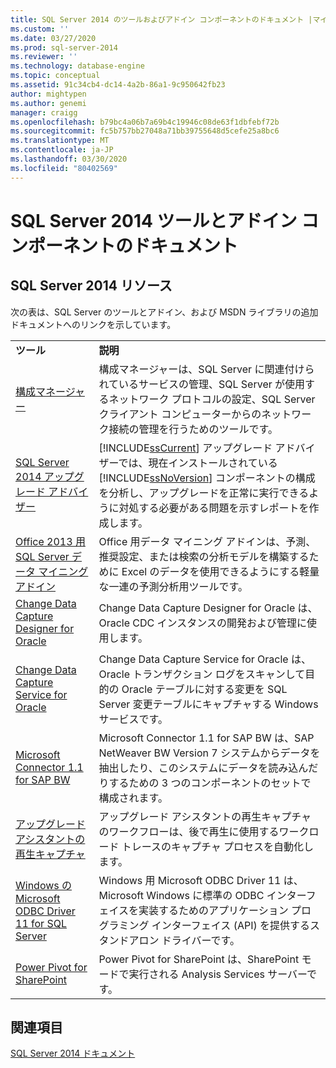 ```yaml
---
title: SQL Server 2014 のツールおよびアドイン コンポーネントのドキュメント |マイクロソフトドキュメント
ms.custom: ''
ms.date: 03/27/2020
ms.prod: sql-server-2014
ms.reviewer: ''
ms.technology: database-engine
ms.topic: conceptual
ms.assetid: 91c34cb4-dc14-4a2b-86a1-9c950642fb23
author: mightypen
ms.author: genemi
manager: craigg
ms.openlocfilehash: b79bc4a06b7a69b4c19946c08de63f1dbfebf72b
ms.sourcegitcommit: fc5b757bb27048a71bb39755648d5cefe25a8bc6
ms.translationtype: MT
ms.contentlocale: ja-JP
ms.lasthandoff: 03/30/2020
ms.locfileid: "80402569"
---
```

# <a name="documentation-for-sql-server-2014-tools-and-add-in-components"></a>SQL Server 2014 ツールとアドイン コンポーネントのドキュメント
    
## <a name="sql-server-2014-resources"></a>SQL Server 2014 リソース  
 次の表は、SQL Server のツールとアドイン、および MSDN ライブラリの追加ドキュメントへのリンクを示しています。  
  
|||  
|-|-|  
|**ツール**|**説明**|  
|[構成マネージャー](../relational-databases/sql-server-configuration-manager.md)|構成マネージャーは、SQL Server に関連付けられているサービスの管理、SQL Server が使用するネットワーク プロトコルの設定、SQL Server クライアント コンピューターからのネットワーク接続の管理を行うためのツールです。|  
|[SQL Server 2014 アップグレード アドバイザー](../sql-server/install/sql-server-2014-upgrade-advisor.md)|[!INCLUDE[ssCurrent](../includes/sscurrent-md.md)] アップグレード アドバイザーでは、現在インストールされている [!INCLUDE[ssNoVersion](../includes/ssnoversion-md.md)] コンポーネントの構成を分析し、アップグレードを正常に実行できるように対処する必要がある問題を示すレポートを作成します。|  
|[Office 2013 用 SQL Server データ マイニング アドイン](https://go.microsoft.com/fwlink/?LinkId=299178)|Office 用データ マイニング アドインは、予測、推奨設定、または検索の分析モデルを構築するために Excel のデータを使用できるようにする軽量な一連の予測分析用ツールです。|  
|[Change Data Capture Designer for Oracle](https://go.microsoft.com/fwlink/?LinkId=299179)|Change Data Capture Designer for Oracle は、Oracle CDC インスタンスの開発および管理に使用します。|  
|[Change Data Capture Service for Oracle](https://go.microsoft.com/fwlink/?LinkId=299180)|Change Data Capture Service for Oracle は、Oracle トランザクション ログをスキャンして目的の Oracle テーブルに対する変更を SQL Server 変更テーブルにキャプチャする Windows サービスです。|  
|[Microsoft Connector 1.1 for SAP BW](https://go.microsoft.com/fwlink/?LinkId=299181)|Microsoft Connector 1.1 for SAP BW は、SAP NetWeaver BW Version 7 システムからデータを抽出したり、このシステムにデータを読み込んだりするための 3 つのコンポーネントのセットで構成されます。|  
|[アップグレード アシスタントの再生キャプチャ](https://go.microsoft.com/fwlink/?LinkId=299182)|アップグレード アシスタントの再生キャプチャのワークフローは、後で再生に使用するワークロード トレースのキャプチャ プロセスを自動化します。|  
|[Windows の Microsoft ODBC Driver 11 for SQL Server](https://go.microsoft.com/fwlink/?LinkId=299183)|Windows 用 Microsoft ODBC Driver 11 は、Microsoft Windows に標準の ODBC インターフェイスを実装するためのアプリケーション プログラミング インターフェイス (API) を提供するスタンドアロン ドライバーです。|  
|[ Power Pivot for SharePoint](https://go.microsoft.com/fwlink/?LinkId=299184)|Power Pivot for SharePoint は、SharePoint モードで実行される Analysis Services サーバーです。|  
  
## <a name="see-also"></a>関連項目  
 [SQL Server 2014 ドキュメント](../2014-toc/index.yml)  
